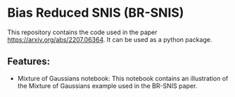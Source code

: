 # Bias Reduced SNIS (BR-SNIS)

This repository contains the code used in the paper https://arxiv.org/abs/2207.06364.
It can be used as a python package.

## Features:

* Mixture of Gaussians notebook:
  This notebook contains an illustration of the Mixture of Gaussians example used in the BR-SNIS paper.
